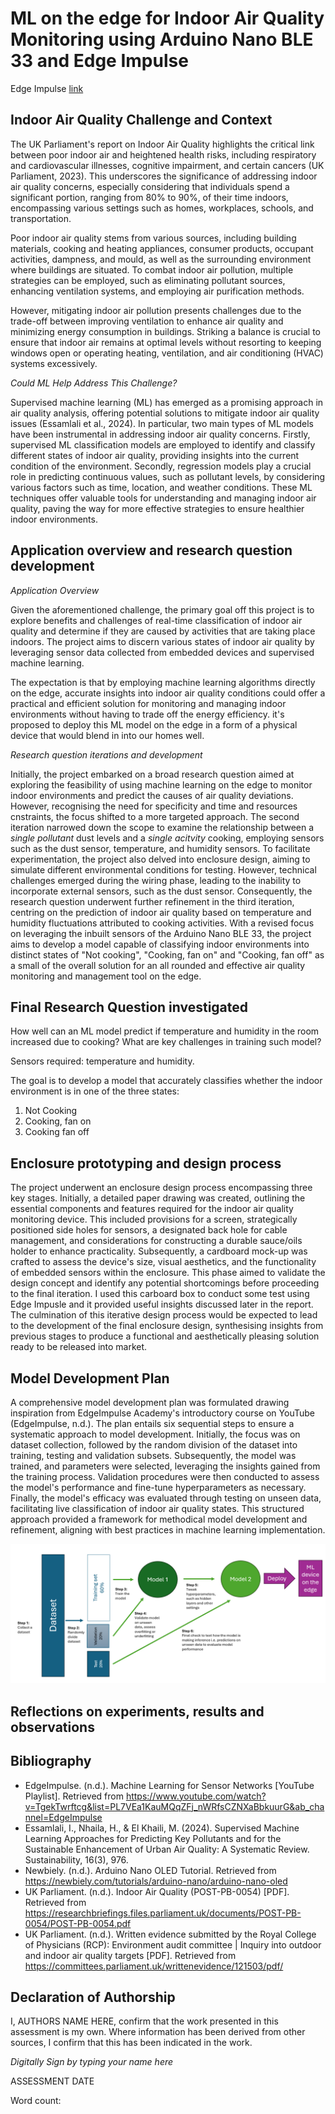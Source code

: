 # ML on the edge for Indoor Air Quality Monitoring using Arduino Nano BLE 33 and Edge Impulse

Edge Impulse [link](https://studio.edgeimpulse.com/public/379255/live)

## Indoor Air Quality Challenge and Context

The UK Parliament's report on Indoor Air Quality highlights the critical link between poor indoor air and heightened health risks, including respiratory and cardiovascular illnesses, cognitive impairment, and certain cancers (UK Parliament, 2023). This underscores the significance of addressing indoor air quality concerns, especially considering that individuals spend a significant portion, ranging from 80% to 90%, of their time indoors, encompassing various settings such as homes, workplaces, schools, and transportation.

Poor indoor air quality stems from various sources, including building materials, cooking and heating appliances, consumer products, occupant activities, dampness, and mould, as well as the surrounding environment where buildings are situated. To combat indoor air pollution, multiple strategies can be employed, such as eliminating pollutant sources, enhancing ventilation systems, and employing air purification methods.

However, mitigating indoor air pollution presents challenges due to the trade-off between improving ventilation to enhance air quality and minimizing energy consumption in buildings. Striking a balance is crucial to ensure that indoor air remains at optimal levels without resorting to keeping windows open or operating heating, ventilation, and air conditioning (HVAC) systems excessively.


*Could ML Help Address This Challenge?*

Supervised machine learning (ML) has emerged as a promising approach in air quality analysis, offering potential solutions to mitigate indoor air quality issues (Essamlali et al., 2024). In particular, two main types of ML models have been instrumental in addressing indoor air quality concerns. Firstly, supervised ML classification models are employed to identify and classify different states of indoor air quality, providing insights into the current condition of the environment. Secondly, regression models play a crucial role in predicting continuous values, such as pollutant levels, by considering various factors such as time, location, and weather conditions. These ML techniques offer valuable tools for understanding and managing indoor air quality, paving the way for more effective strategies to ensure healthier indoor environments.


## Application overview and research question development

*Application Overview*

Given the aforementioned challenge, the primary goal off this project is to explore benefits and challenges of real-time classification of indoor air quality and determine if they are caused by activities that are taking place indoors. The project aims to discern various states of indoor air quality by leveraging sensor data collected from embedded devices and supervised machine learning. 

The expectation is that by employing machine learning algorithms directly on the edge, accurate insights into indoor air quality conditions could offer a practical and efficient solution for monitoring and managing indoor environments without having to trade off the energy efficiency. it's proposed to deploy this ML model on the edge in a form of a physical device that would blend in into our homes well.

*Research question iterations and development*

Initially, the project embarked on a broad research question aimed at exploring the feasibility of using machine learning on the edge to monitor indoor environments and predict the causes of air quality deviations. However, recognising the need for specificity and time and resources cnstraints, the focus shifted to a more targeted approach. The second iteration narrowed down the scope to examine the relationship between a *single pollutant* dust levels and a *single acitvity* cooking, employing sensors such as the dust sensor, temperature, and humidity sensors. To facilitate experimentation, the project also delved into enclosure design, aiming to simulate different environmental conditions for testing. However, technical challenges emerged during the wiring phase, leading to the inability to incorporate external sensors, such as the dust sensor. Consequently, the research question underwent further refinement in the third iteration, centring on the prediction of indoor air quality based on temperature and humidity fluctuations attributed to cooking activities. With a revised focus on leveraging the inbuilt sensors of the Arduino Nano BLE 33, the project aims to develop a model capable of classifying indoor environments into distinct states of "Not cooking", "Cooking, fan on" and "Cooking, fan off" as a small of the overall solution for an all rounded and effective air quality monitoring and management tool on the edge.

## Final Research Question investigated

How well can an ML model predict if temperature and humidity in the room increased due to cooking? What are key challenges in training such model?

Sensors required: temperature and humidity. 

The goal is to develop a model that accurately classifies whether the indoor environment is in one of the three states: 
1. Not Cooking
2. Cooking, fan on
3. Cooking fan off

## Enclosure prototyping and design process

The project underwent an enclosure design process encompassing three key stages. Initially, a detailed paper drawing was created, outlining the essential components and features required for the indoor air quality monitoring device. This included provisions for a screen, strategically positioned side holes for sensors, a designated back hole for cable management, and considerations for constructing a durable sauce/oils holder to enhance practicality. 
Subsequently, a cardboard mock-up was crafted to assess the device's size, visual aesthetics, and the functionality of embedded sensors within the enclosure. This phase aimed to validate the design concept and identify any potential shortcomings before proceeding to the final iteration. I used this carboard box to conduct some test using Edge Impusle and it provided useful insights discussed later in the report.
The culmination of this iterative design process would be expected to lead to the development of the final enclosure design, synthesising insights from previous stages to produce a functional and aesthetically pleasing solution ready to be released into market.

## Model Development Plan

A comprehensive model development plan was formulated drawing inspiration from EdgeImpulse Academy's introductory course on YouTube (EdgeImpulse, n.d.). The plan entails six sequential steps to ensure a systematic approach to model development. Initially, the focus was on dataset collection, followed by the random division of the dataset into training, testing and validation subsets. Subsequently, the model was trained, and parameters were selected, leveraging the insights gained from the training process. Validation procedures were then conducted to assess the model's performance and fine-tune hyperparameters as necessary. Finally, the model's efficacy was evaluated through testing on unseen data, facilitating live classification of indoor air quality states. This structured approach provided a framework for methodical model development and refinement, aligning with best practices in machine learning implementation.

![Model Development Plan](https://github.com/StrikeEB/IAQ_ClassificationML/blob/main/model%20development%20plan.png)

## Reflections on experiments, results and observations





## Bibliography

* EdgeImpulse. (n.d.). Machine Learning for Sensor Networks [YouTube Playlist]. Retrieved from https://www.youtube.com/watch?v=TgekTwrftcg&list=PL7VEa1KauMQqZFj_nWRfsCZNXaBbkuurG&ab_channel=EdgeImpulse
* Essamlali, I., Nhaila, H., & El Khaili, M. (2024). Supervised Machine Learning Approaches for Predicting Key Pollutants and for the Sustainable Enhancement of Urban Air Quality: A Systematic Review. Sustainability, 16(3), 976.
* Newbiely. (n.d.). Arduino Nano OLED Tutorial. Retrieved from https://newbiely.com/tutorials/arduino-nano/arduino-nano-oled
* UK Parliament. (n.d.). Indoor Air Quality (POST-PB-0054) [PDF]. Retrieved from https://researchbriefings.files.parliament.uk/documents/POST-PB-0054/POST-PB-0054.pdf
* UK Parliament. (n.d.). Written evidence submitted by the Royal College of Physicians (RCP): Environment audit committee | Inquiry into outdoor and indoor air quality targets [PDF]. Retrieved from https://committees.parliament.uk/writtenevidence/121503/pdf/



## Declaration of Authorship

I, AUTHORS NAME HERE, confirm that the work presented in this assessment is my own. Where information has been derived from other sources, I confirm that this has been indicated in the work.


*Digitally Sign by typing your name here*

ASSESSMENT DATE

Word count: 
